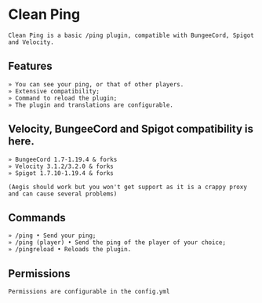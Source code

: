 # Clean Ping

```
Clean Ping is a basic /ping plugin, compatible with BungeeCord, Spigot and Velocity.
```

## Features
```
» You can see your ping, or that of other players.
» Extensive compatibility;
» Command to reload the plugin;
» The plugin and translations are configurable.
```

## Velocity, BungeeCord and Spigot compatibility is here.
```
» BungeeCord 1.7-1.19.4 & forks
» Velocity 3.1.2/3.2.0 & forks
» Spigot 1.7.10-1.19.4 & forks

(Aegis should work but you won't get support as it is a crappy proxy and can cause several problems)
```

## Commands
```
» /ping • Send your ping;
» /ping (player) • Send the ping of the player of your choice;
» /pingreload • Reloads the plugin.
```

## Permissions
```
Permissions are configurable in the config.yml
```
 
